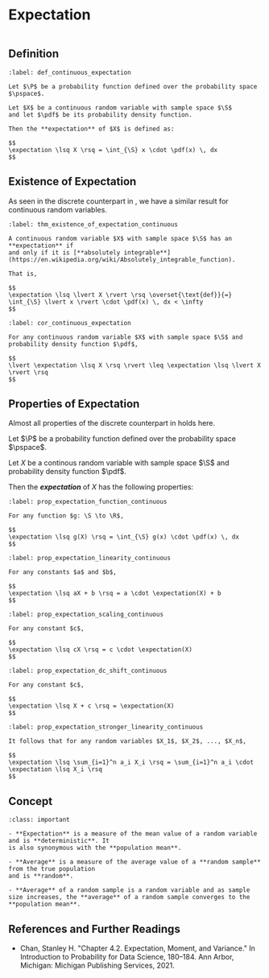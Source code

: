 # Expectation

```{contents}
```

## Definition

```{prf:definition} Expectation
:label: def_continuous_expectation

Let $\P$ be a probability function defined over the probability space $\pspace$.

Let $X$ be a continuous random variable with sample space $\S$
and let $\pdf$ be its probability density function.

Then the **expectation** of $X$ is defined as:

$$
\expectation \lsq X \rsq = \int_{\S} x \cdot \pdf(x) \, dx
$$
```

## Existence of Expectation

As seen in the discrete counterpart in
[](../03_discrete_random_variables/0305_expectation.md), we have a similar
result for continuous random variables.

```{prf:theorem} Existence of Expectation
:label: thm_existence_of_expectation_continuous

A continuous random variable $X$ with sample space $\S$ has an **expectation** if
and only if it is [**absolutely integrable**](https://en.wikipedia.org/wiki/Absolutely_integrable_function).

That is,

$$
\expectation \lsq \lvert X \rvert \rsq \overset{\text{def}}{=} \int_{\S} \lvert x \rvert \cdot \pdf(x) \, dx < \infty
$$
```

```{prf:corollary}
:label: cor_continuous_expectation

For any continuous random variable $X$ with sample space $\S$ and probability density function $\pdf$,

$$
\lvert \expectation \lsq X \rsq \rvert \leq \expectation \lsq \lvert X \rvert \rsq
$$
```

## Properties of Expectation

Almost all properties of the discrete counterpart in
[](../03_discrete_random_variables/0305_expectation.md) holds here.

Let $\P$ be a probability function defined over the probability space $\pspace$.

Let $X$ be a continous random variable with sample space $\S$ and probability
density function $\pdf$.

Then the **_expectation_** of $X$ has the following properties:

```{prf:property} The Law of The Unconscious Statistician
:label: prop_expectation_function_continuous

For any function $g: \S \to \R$,

$$
\expectation \lsq g(X) \rsq = \int_{\S} g(x) \cdot \pdf(x) \, dx
$$
```

```{prf:property} Linearity
:label: prop_expectation_linearity_continuous

For any constants $a$ and $b$,

$$
\expectation \lsq aX + b \rsq = a \cdot \expectation(X) + b
$$
```

```{prf:property} Scaling
:label: prop_expectation_scaling_continuous

For any constant $c$,

$$
\expectation \lsq cX \rsq = c \cdot \expectation(X)
$$
```

```{prf:property} DC Shift
:label: prop_expectation_dc_shift_continuous

For any constant $c$,

$$
\expectation \lsq X + c \rsq = \expectation(X)
$$
```

```{prf:property} Stronger Linearity
:label: prop_expectation_stronger_linearity_continuous

It follows that for any random variables $X_1$, $X_2$, ..., $X_n$,

$$
\expectation \lsq \sum_{i=1}^n a_i X_i \rsq = \sum_{i=1}^n a_i \cdot \expectation \lsq X_i \rsq
$$
```

## Concept

```{admonition} Concept
:class: important

- **Expectation** is a measure of the mean value of a random variable and is **deterministic**. It
is also synonymous with the **population mean**.

- **Average** is a measure of the average value of a **random sample** from the true population
and is **random**.

- **Average** of a random sample is a random variable and as sample size increases, the **average** of a random sample converges to the **population mean**.
```

## References and Further Readings

-   Chan, Stanley H. "Chapter 4.2. Expectation, Moment, and Variance." In
    Introduction to Probability for Data Science, 180–184. Ann Arbor, Michigan:
    Michigan Publishing Services, 2021.
